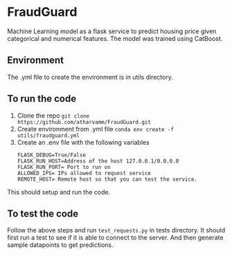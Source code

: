 # FraudGuard

Machine Learning model as a flask service to predict housing price given categorical and numerical features.
The model was trained using CatBoost. 

## Environment
The .yml file to create the environment is in utils directory.

## To run the code 
1. Clone the repo `git clone https://github.com/atharvamm/FraudGuard.git`
2. Create environment from .yml file `conda env create -f utils/fraudguard.yml`
3. Create an .env file with the following variables
    ```
    FLASK_DEBUG=True/False
    FLASK_RUN_HOST=Address of the host 127.0.0.1/0.0.0.0
    FLASK_RUN_PORT= Port to run on
    ALLOWED_IPS= IPs allowed to request service
    REMOTE_HOST= Remote host so that you can test the service.
    ```
This should setup and run the code.

## To test the code
Follow the above steps and run `test_requests.py` in tests directory. It should first run a test to see if it is able to connect to the server. And then generate sample datapoints to get predictions.